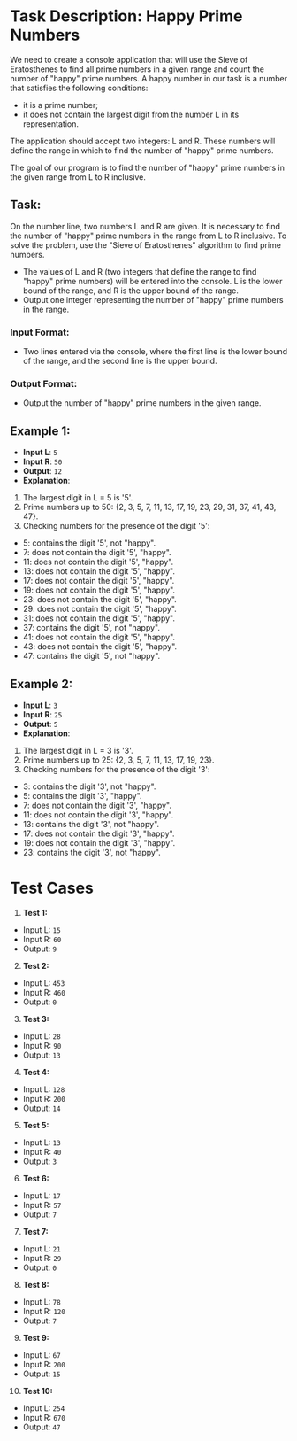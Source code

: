 ﻿# Task Description: Happy Prime Numbers

We need to create a console application that will use the Sieve of Eratosthenes to find all prime numbers in a given range and count the number of "happy" prime numbers. 
A happy number in our task is a number that satisfies the following conditions:
- it is a prime number;
- it does not contain the largest digit from the number L in its representation.

The application should accept two integers: L and R. These numbers will define the range in which to find the number of "happy" prime numbers.

The goal of our program is to find the number of "happy" prime numbers in the given range from L to R inclusive.

## Task:

On the number line, two numbers L and R are given. It is necessary to find the number of "happy" prime numbers in the range from L to R inclusive. To solve the problem, use the "Sieve of Eratosthenes" algorithm to find prime numbers.
- The values of L and R (two integers that define the range to find "happy" prime numbers) will be entered into the console. 
L is the lower bound of the range, and R is the upper bound of the range.
- Output one integer representing the number of "happy" prime numbers in the range.

### Input Format:

- Two lines entered via the console, where the first line is the lower bound of the range, and the second line is the upper bound.

### Output Format:

- Output the number of "happy" prime numbers in the given range.

## Example 1:
- **Input L**: `5`
- **Input R**: `50`
- **Output**: `12`
- **Explanation**:
1. The largest digit in L = 5 is '5'.
2. Prime numbers up to 50: {2, 3, 5, 7, 11, 13, 17, 19, 23, 29, 31, 37, 41, 43, 47}.
3. Checking numbers for the presence of the digit '5':

- 5: contains the digit '5', not "happy".
- 7: does not contain the digit '5', "happy".
- 11: does not contain the digit '5', "happy".
- 13: does not contain the digit '5', "happy".
- 17: does not contain the digit '5', "happy".
- 19: does not contain the digit '5', "happy".
- 23: does not contain the digit '5', "happy".
- 29: does not contain the digit '5', "happy".
- 31: does not contain the digit '5', "happy".
- 37: contains the digit '5', not "happy".
- 41: does not contain the digit '5', "happy".
- 43: does not contain the digit '5', "happy".
- 47: contains the digit '5', not "happy".

## Example 2:
- **Input L**: `3`
- **Input R**: `25`
- **Output**: `5`
- **Explanation**:
1. The largest digit in L = 3 is '3'.
2. Prime numbers up to 25: {2, 3, 5, 7, 11, 13, 17, 19, 23}.
3. Checking numbers for the presence of the digit '3':

- 3: contains the digit '3', not "happy".
- 5: contains the digit '3', "happy".
- 7: does not contain the digit '3', "happy".
- 11: does not contain the digit '3', "happy".
- 13: contains the digit '3', not "happy".
- 17: does not contain the digit '3', "happy".
- 19: does not contain the digit '3', "happy".
- 23: contains the digit '3', not "happy".

# Test Cases

1. **Test 1:**
  - Input L: `15`
  - Input R: `60`
  - Output: `9`

2. **Test 2:**
  - Input L: `453`
  - Input R: `460`
  - Output: `0`

3. **Test 3:**
  - Input L: `28`
  - Input R: `90`
  - Output: `13`

4. **Test 4:**
  - Input L: `128`
  - Input R: `200`
  - Output: `14`

5. **Test 5:**
  - Input L: `13`
  - Input R: `40`
  - Output: `3`

6. **Test 6:**
  - Input L: `17`
  - Input R: `57`
  - Output: `7`

7. **Test 7:**
  - Input L: `21`
  - Input R: `29`
  - Output: `0`

8. **Test 8:**
  - Input L: `78`
  - Input R: `120`
  - Output: `7`

9. **Test 9:**
  - Input L: `67`
  - Input R: `200`
  - Output: `15`

10. **Test 10:**
  - Input L: `254`
  - Input R: `670`
  - Output: `47`
